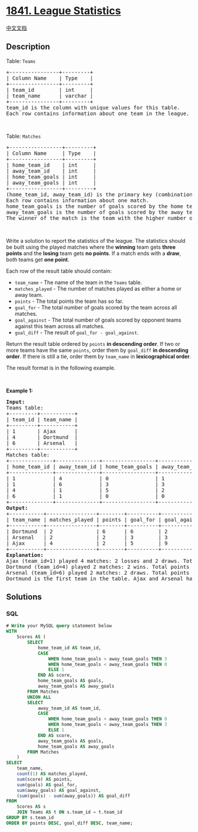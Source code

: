 # [1841. League Statistics](https://leetcode.com/problems/league-statistics)

[中文文档](/solution/1800-1899/1841.League%20Statistics/README.md)

## Description

<p>Table: <code>Teams</code></p>

<pre>
+----------------+---------+
| Column Name    | Type    |
+----------------+---------+
| team_id        | int     |
| team_name      | varchar |
+----------------+---------+
team_id is the column with unique values for this table.
Each row contains information about one team in the league.
</pre>

<p>&nbsp;</p>

<p>Table: <code>Matches</code></p>

<pre>
+-----------------+---------+
| Column Name     | Type    |
+-----------------+---------+
| home_team_id    | int     |
| away_team_id    | int     |
| home_team_goals | int     |
| away_team_goals | int     |
+-----------------+---------+
(home_team_id, away_team_id) is the primary key (combination of columns with unique values) for this table.
Each row contains information about one match.
home_team_goals is the number of goals scored by the home team.
away_team_goals is the number of goals scored by the away team.
The winner of the match is the team with the higher number of goals.
</pre>

<p>&nbsp;</p>

<p>Write a solution to report the statistics of the league. The statistics should be built using the played matches where the <strong>winning</strong> team gets <strong>three points</strong> and the <strong>losing</strong> team gets <strong>no points</strong>. If a match ends with a <strong>draw</strong>, both teams get <strong>one point</strong>.</p>

<p>Each row of the result table should contain:</p>

<ul>
	<li><code>team_name</code> - The name of the team in the <code>Teams</code> table.</li>
	<li><code>matches_played</code> - The number of matches played as either a home or away team.</li>
	<li><code>points</code> - The total points the team has so far.</li>
	<li><code>goal_for</code> - The total number of goals scored by the team across all matches.</li>
	<li><code>goal_against</code> - The total number of goals scored by opponent teams against this team across all matches.</li>
	<li><code>goal_diff</code> - The result of <code>goal_for - goal_against</code>.</li>
</ul>

<p>Return the result table ordered by <code>points</code> <strong>in descending order</strong>. If two or more teams have the same <code>points</code>, order them by <code>goal_diff</code> <strong>in descending order</strong>. If there is still a tie, order them by <code>team_name</code> in <strong>lexicographical order</strong>.</p>

<p>The result format is in the following example.</p>

<p>&nbsp;</p>
<p><strong class="example">Example 1:</strong></p>

<pre>
<strong>Input:</strong> 
Teams table:
+---------+-----------+
| team_id | team_name |
+---------+-----------+
| 1       | Ajax      |
| 4       | Dortmund  |
| 6       | Arsenal   |
+---------+-----------+
Matches table:
+--------------+--------------+-----------------+-----------------+
| home_team_id | away_team_id | home_team_goals | away_team_goals |
+--------------+--------------+-----------------+-----------------+
| 1            | 4            | 0               | 1               |
| 1            | 6            | 3               | 3               |
| 4            | 1            | 5               | 2               |
| 6            | 1            | 0               | 0               |
+--------------+--------------+-----------------+-----------------+
<strong>Output:</strong> 
+-----------+----------------+--------+----------+--------------+-----------+
| team_name | matches_played | points | goal_for | goal_against | goal_diff |
+-----------+----------------+--------+----------+--------------+-----------+
| Dortmund  | 2              | 6      | 6        | 2            | 4         |
| Arsenal   | 2              | 2      | 3        | 3            | 0         |
| Ajax      | 4              | 2      | 5        | 9            | -4        |
+-----------+----------------+--------+----------+--------------+-----------+
<strong>Explanation:</strong> 
Ajax (team_id=1) played 4 matches: 2 losses and 2 draws. Total points = 0 + 0 + 1 + 1 = 2.
Dortmund (team_id=4) played 2 matches: 2 wins. Total points = 3 + 3 = 6.
Arsenal (team_id=6) played 2 matches: 2 draws. Total points = 1 + 1 = 2.
Dortmund is the first team in the table. Ajax and Arsenal have the same points, but since Arsenal has a higher goal_diff than Ajax, Arsenal comes before Ajax in the table.
</pre>

## Solutions

<!-- tabs:start -->

### **SQL**

```sql
# Write your MySQL query statement below
WITH
    Scores AS (
        SELECT
            home_team_id AS team_id,
            CASE
                WHEN home_team_goals > away_team_goals THEN 3
                WHEN home_team_goals < away_team_goals THEN 0
                ELSE 1
            END AS score,
            home_team_goals AS goals,
            away_team_goals AS away_goals
        FROM Matches
        UNION ALL
        SELECT
            away_team_id AS team_id,
            CASE
                WHEN home_team_goals > away_team_goals THEN 0
                WHEN home_team_goals < away_team_goals THEN 3
                ELSE 1
            END AS score,
            away_team_goals AS goals,
            home_team_goals AS away_goals
        FROM Matches
    )
SELECT
    team_name,
    count(1) AS matches_played,
    sum(score) AS points,
    sum(goals) AS goal_for,
    sum(away_goals) AS goal_against,
    (sum(goals) - sum(away_goals)) AS goal_diff
FROM
    Scores AS s
    JOIN Teams AS t ON s.team_id = t.team_id
GROUP BY s.team_id
ORDER BY points DESC, goal_diff DESC, team_name;
```

<!-- tabs:end -->

